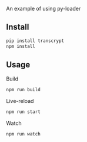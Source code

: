
An example of using py-loader


<h2>Install</h2>

```bash
pip install transcrypt
npm install
```

<h2>Usage</h2>

Build

```bash
npm run build
```

Live-reload

```bash
npm run start
```

Watch

```bash
npm run watch
```

